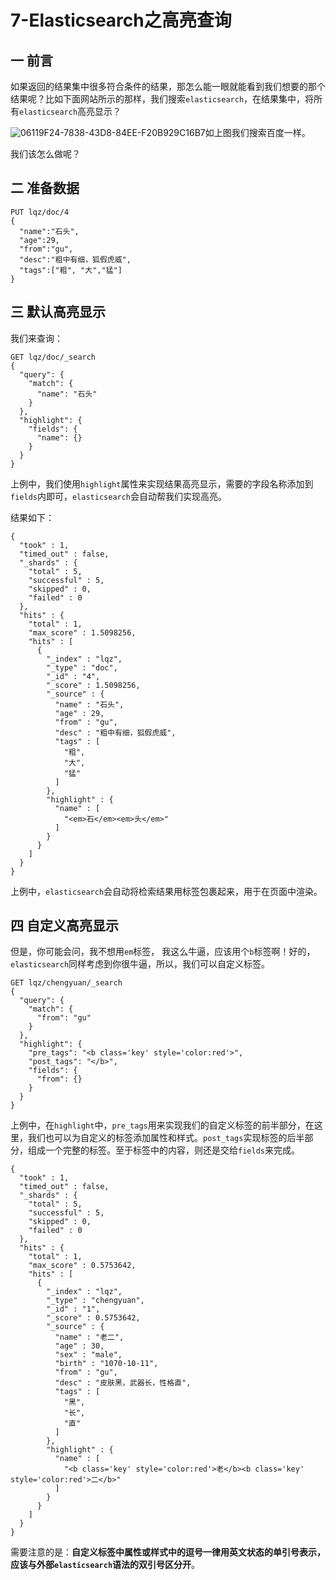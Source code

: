 # 7-Elasticsearch之高亮查询

## 一 前言

如果返回的结果集中很多符合条件的结果，那怎么能一眼就能看到我们想要的那个结果呢？比如下面网站所示的那样，我们搜索`elasticsearch`，在结果集中，将所有`elasticsearch`高亮显示？ 



![06119F24-7838-43D8-84EE-F20B929C16B7](https://tva1.sinaimg.cn/large/00831rSTly1gco4tvvo4yj30u00vd7hj.jpg)如上图我们搜索百度一样。

我们该怎么做呢？

## 二 准备数据

```
PUT lqz/doc/4
{
  "name":"石头",
  "age":29,
  "from":"gu",
  "desc":"粗中有细，狐假虎威",
  "tags":["粗", "大","猛"]
}
```

## 三 默认高亮显示

我们来查询：

```
GET lqz/doc/_search
{
  "query": {
    "match": {
      "name": "石头"
    }
  },
  "highlight": {
    "fields": {
      "name": {}
    }
  }
}
```

上例中，我们使用`highlight`属性来实现结果高亮显示，需要的字段名称添加到`fields`内即可，`elasticsearch`会自动帮我们实现高亮。

结果如下：

```
{
  "took" : 1,
  "timed_out" : false,
  "_shards" : {
    "total" : 5,
    "successful" : 5,
    "skipped" : 0,
    "failed" : 0
  },
  "hits" : {
    "total" : 1,
    "max_score" : 1.5098256,
    "hits" : [
      {
        "_index" : "lqz",
        "_type" : "doc",
        "_id" : "4",
        "_score" : 1.5098256,
        "_source" : {
          "name" : "石头",
          "age" : 29,
          "from" : "gu",
          "desc" : "粗中有细，狐假虎威",
          "tags" : [
            "粗",
            "大",
            "猛"
          ]
        },
        "highlight" : {
          "name" : [
            "<em>石</em><em>头</em>"
          ]
        }
      }
    ]
  }
}
```

上例中，`elasticsearch`会自动将检索结果用标签包裹起来，用于在页面中渲染。

## 四 自定义高亮显示

但是，你可能会问，我不想用`em`标签， 我这么牛逼，应该用个`b`标签啊！好的，`elasticsearch`同样考虑到你很牛逼，所以，我们可以自定义标签。

```
GET lqz/chengyuan/_search
{
  "query": {
    "match": {
      "from": "gu"
    }
  },
  "highlight": {
    "pre_tags": "<b class='key' style='color:red'>",
    "post_tags": "</b>",
    "fields": {
      "from": {}
    }
  }
}
```

上例中，在`highlight`中，`pre_tags`用来实现我们的自定义标签的前半部分，在这里，我们也可以为自定义的标签添加属性和样式。`post_tags`实现标签的后半部分，组成一个完整的标签。至于标签中的内容，则还是交给`fields`来完成。

```
{
  "took" : 1,
  "timed_out" : false,
  "_shards" : {
    "total" : 5,
    "successful" : 5,
    "skipped" : 0,
    "failed" : 0
  },
  "hits" : {
    "total" : 1,
    "max_score" : 0.5753642,
    "hits" : [
      {
        "_index" : "lqz",
        "_type" : "chengyuan",
        "_id" : "1",
        "_score" : 0.5753642,
        "_source" : {
          "name" : "老二",
          "age" : 30,
          "sex" : "male",
          "birth" : "1070-10-11",
          "from" : "gu",
          "desc" : "皮肤黑，武器长，性格直",
          "tags" : [
            "黑",
            "长",
            "直"
          ]
        },
        "highlight" : {
          "name" : [
            "<b class='key' style='color:red'>老</b><b class='key' style='color:red'>二</b>"
          ]
        }
      }
    ]
  }
}
```

需要注意的是：**自定义标签中属性或样式中的逗号一律用英文状态的单引号表示，应该与外部`elasticsearch`语法的双引号区分开**。